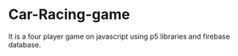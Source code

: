 # Car-Racing-game
It is a four player game on javascript using p5 libraries and firebase database. 
